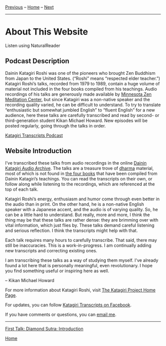 <a name="0"></a>
[Previous](index) – 
[Home](index) – 
[Next](1979-05-09-Diamond-Sutra-Introduction#0)

---
# About This Website

<a class="nr-custom-trigger">Listen using NaturalReader</a>


## Podcast Description

Dainin Katagiri Roshi was one of the pioneers who brought Zen Buddhism from Japan to the United States. (“Roshi” means “respected elder teacher.”) Katagiri Roshi’s talks, recorded from 1979 to 1989, contain a huge volume of material not included in the four books compiled from his teachings. Audio recordings of his talks are generously made available by [Minnesota Zen Meditation Center](http://www.mnzencenter.org/katagiri_talks.php), but since Katagiri was a non-native speaker and the recording quality varied, he can be difficult to understand. To try to translate “enthusiastic but somewhat jumbled English” to “fluent English” for a new audience, here these talks are carefully transcribed and read by second- or third-generation student Kikan Michael Howard. New episodes will be posted regularly, going through the talks in order.

[Katagiri Transcripts Podcast](https://katagiritranscripts.podbean.com)

## Website Introduction

I’ve transcribed these talks from audio recordings in the online [Dainin Katagiri Audio Archive](http://www.mnzencenter.org/katagiri_talks.php). The talks are a treasure trove of [dharma](glossary#dharma) material, most of which is not found in [the four books](resources#katagiri-books) that have been compiled from Dainin Katagiri’s teachings. You can read the transcripts on their own, or follow along while listening to the recordings, which are referenced at the top of each talk. 

Katagiri Roshi’s energy, enthusiasm and humor come through even better in the audio than in print. On the other hand, he is a non-native English speaker with a Japanese accent, and the audio is of varying quality. So, he can be a little hard to understand. But really, more and more, I think the thing may be that these talks are rather dense: they are brimming over with vital information, which just flies by. These talks demand careful listening and serious reflection. I think the transcripts might help with that.

Each talk requires many hours to carefully transcribe. That said, there may still be inaccuracies. This is a work-in-progress. I am continually adding new transcripts and correcting existing ones.

I am transcribing these talks as a way of studying them myself. I've already found a lot here that is personally meaningful, even revolutionary. I hope you find something useful or inspiring here as well.

  – Kikan Michael Howard

For more information about Katagiri Roshi, visit [The Katagiri Project Home Page](http://www.mnzencenter.org/katagiri/).

For updates, you can follow [Katagiri Transcripts on Facebook](https://www.facebook.com/KatagiriTranscripts).

If you have comments or questions, you can [email me](mailto:michaelhoward@mac.com).

---
[First Talk: Diamond Sutra: Introduction](1979-05-09-Diamond-Sutra-Introduction#0)

[Home](index#0)

<script src="https://webreader.naturalreaders.com/nr-webreader.js" defer></script>
<script>
    window.addEventListener("DOMContentLoaded", function() {
        if (typeof NRWebReader != 'undefined') {
            window['NRWebReader'] = new NRWebReader({
            widget_id: "p2syo58kbw"  // DO NOT REMOVE. This is your widget ID for your WebReader
            });
        }
    }); 
</script>
